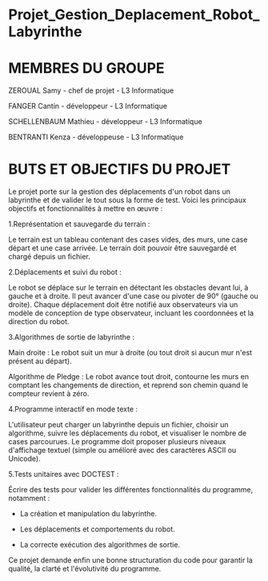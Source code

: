 # Projet_Gestion_Deplacement_Robot_Labyrinthe

# MEMBRES DU GROUPE

ZEROUAL Samy - chef de projet - L3 Informatique

FANGER Cantin - développeur - L3 Informatique

SCHELLENBAUM Mathieu - développeur - L3 Informatique

BENTRANTI Kenza - développeuse - L3 Informatique

# BUTS ET OBJECTIFS DU PROJET

Le projet porte sur la gestion des déplacements d'un robot dans un labyrinthe et de valider le tout sous la forme de test.
Voici les principaux objectifs et fonctionnalités à mettre en œuvre :

1.Représentation et sauvegarde du terrain :

Le terrain est un tableau contenant des cases vides, des murs, une case départ et une case arrivée.
Le terrain doit pouvoir être sauvegardé et chargé depuis un fichier.

2.Déplacements et suivi du robot :

Le robot se déplace sur le terrain en détectant les obstacles devant lui, à gauche et à droite.
Il peut avancer d'une case ou pivoter de 90° (gauche ou droite).
Chaque déplacement doit être notifié aux observateurs via un modèle de conception de type observateur, incluant les coordonnées et la direction du robot.

3.Algorithmes de sortie de labyrinthe :

Main droite : Le robot suit un mur à droite (ou tout droit si aucun mur n'est présent au départ).

Algorithme de Pledge : Le robot avance tout droit, contourne les murs en comptant les changements de direction, et reprend son chemin quand le compteur revient à zéro.

4.Programme interactif en mode texte :

L'utilisateur peut charger un labyrinthe depuis un fichier, choisir un algorithme, suivre les déplacements du robot, et visualiser le nombre de cases parcourues.
Le programme doit proposer plusieurs niveaux d'affichage textuel (simple ou amélioré avec des caractères ASCII ou Unicode).

5.Tests unitaires avec DOCTEST :

Écrire des tests pour valider les différentes fonctionnalités du programme, notamment :

- La création et manipulation du labyrinthe.
  
- Les déplacements et comportements du robot.
  
- La correcte exécution des algorithmes de sortie.

  
Ce projet demande enfin une bonne structuration du code pour garantir la qualité, la clarté et l'évolutivité du programme.

